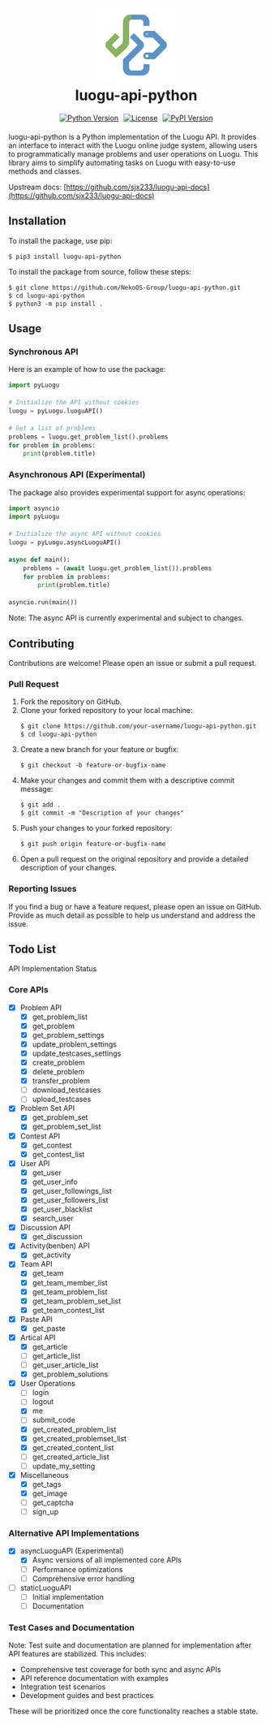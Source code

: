 <h1 align="center">
  <img src="docs/icon_test.jpg" alt="Project Icon" width="150">
  <br>
  luogu-api-python
</h1>

<div align="center" style="display: flex; justify-content: center; flex-wrap: wrap; gap: 10px; margin-bottom: 20px;">
  <a href="#"><img alt="Python Version" src="https://img.shields.io/badge/Python-3.7%2B-blue?style=for-the-badge"></a>
  <a href="#"><img alt="License" src="https://img.shields.io/badge/License-GPLv3-green?style=for-the-badge"></a>
  <a href="#"><img alt="PyPI Version" src="https://img.shields.io/pypi/v/luogu-api-python?style=for-the-badge"></a>
</div>

luogu-api-python is a Python implementation of the Luogu API. It provides an interface to interact with the Luogu online judge system, allowing users to programmatically manage problems and user operations on Luogu. This library aims to simplify automating tasks on Luogu with easy-to-use methods and classes.

Upstream docs: [https://github.com/sjx233/luogu-api-docs](https://github.com/sjx233/luogu-api-docs)

## Installation

To install the package, use pip:

```console
$ pip3 install luogu-api-python
```

To install the package from source, follow these steps:

```console
$ git clone https://github.com/NekoOS-Group/luogu-api-python.git
$ cd luogu-api-python
$ python3 -m pip install .
```

## Usage

### Synchronous API

Here is an example of how to use the package:

```python
import pyLuogu

# Initialize the API without cookies
luogu = pyLuogu.luoguAPI()

# Get a list of problems
problems = luogu.get_problem_list().problems
for problem in problems:
    print(problem.title)
```

### Asynchronous API (Experimental)

The package also provides experimental support for async operations:

```python
import asyncio
import pyLuogu

# Initialize the async API without cookies
luogu = pyLuogu.asyncLuoguAPI()

async def main():
    problems = (await luogu.get_problem_list()).problems
    for problem in problems:
        print(problem.title)

asyncio.run(main())
```

Note: The async API is currently experimental and subject to changes.

## Contributing

Contributions are welcome! Please open an issue or submit a pull request.

### Pull Request

1. Fork the repository on GitHub.
2. Clone your forked repository to your local machine:
    ```commandline
    $ git clone https://github.com/your-username/luogu-api-python.git
    $ cd luogu-api-python
    ```
3. Create a new branch for your feature or bugfix:
    ```commandline
    $ git checkout -b feature-or-bugfix-name
    ```
4. Make your changes and commit them with a descriptive commit message:
    ```commandline
    $ git add .
    $ git commit -m "Description of your changes"
    ```
5. Push your changes to your forked repository:
    ```commandline
    $ git push origin feature-or-bugfix-name
    ```
6. Open a pull request on the original repository and provide a detailed description of your changes.

### Reporting Issues

If you find a bug or have a feature request, please open an issue on GitHub. Provide as much detail as possible to help us understand and address the issue.

## Todo List

API Implementation Status

### Core APIs

- [x] Problem API
  - [x] get_problem_list
  - [x] get_problem
  - [x] get_problem_settings
  - [x] update_problem_settings
  - [x] update_testcases_settings
  - [x] create_problem
  - [x] delete_problem
  - [x] transfer_problem
  - [ ] download_testcases
  - [ ] upload_testcases

- [x] Problem Set API
  - [x] get_problem_set
  - [x] get_problem_set_list

- [x] Contest API
  - [x] get_contest
  - [x] get_contest_list

- [x] User API
  - [x] get_user
  - [x] get_user_info
  - [x] get_user_followings_list
  - [x] get_user_followers_list
  - [x] get_user_blacklist
  - [x] search_user

- [x] Discussion API
  - [x] get_discussion

- [x] Activity(benben) API
  - [x] get_activity

- [x] Team API
  - [x] get_team
  - [x] get_team_member_list
  - [x] get_team_problem_list 
  - [x] get_team_problem_set_list
  - [x] get_team_contest_list

- [x] Paste API
  - [x] get_paste

- [x] Artical API
  - [x] get_article
  - [ ] get_article_list
  - [ ] get_user_article_list
  - [x] get_problem_solutions

- [x] User Operations
  - [ ] login
  - [ ] logout
  - [x] me
  - [ ] submit_code
  - [x] get_created_problem_list
  - [x] get_created_problemset_list
  - [x] get_created_content_list
  - [ ] get_created_article_list
  - [ ] update_my_setting

- [x] Miscellaneous
  - [x] get_tags
  - [x] get_image
  - [ ] get_captcha
  - [ ] sign_up

### Alternative API Implementations

- [x] asyncLuoguAPI (Experimental)
  - [x] Async versions of all implemented core APIs
  - [ ] Performance optimizations
  - [ ] Comprehensive error handling

- [ ] staticLuoguAPI
  - [ ] Initial implementation
  - [ ] Documentation

### Test Cases and Documentation

Note: Test suite and documentation are planned for implementation after API features are stabilized. This includes:

- Comprehensive test coverage for both sync and async APIs
- API reference documentation with examples
- Integration test scenarios
- Development guides and best practices

These will be prioritized once the core functionality reaches a stable state.